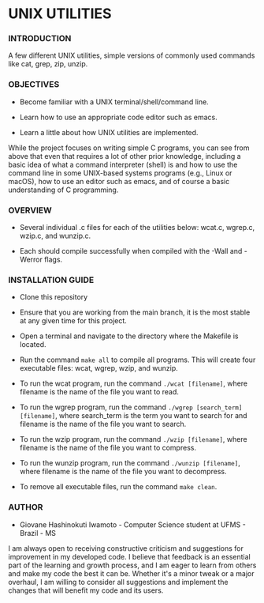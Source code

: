 # UNIX UTILITIES

### **INTRODUCTION**

A few different UNIX utilities, simple versions of commonly used commands like cat, grep, zip, unzip.

### **OBJECTIVES**

- Become familiar with a UNIX terminal/shell/command line.

- Learn how to use an appropriate code editor such as emacs.

- Learn a little about how UNIX utilities are implemented.

While the project focuses on writing simple C programs, you can see from above that even that requires a lot of other prior knowledge, including a basic idea of what a command interpreter (shell) is and how to use the command line in some UNIX-based systems programs (e.g., Linux or macOS), how to use an editor such as emacs, and of course a basic understanding of C programming.

### **OVERVIEW**

- Several individual .c files for each of the utilities below: wcat.c, wgrep.c, wzip.c, and wunzip.c.

- Each should compile successfully when compiled with the -Wall and -Werror flags.

### **INSTALLATION GUIDE**

- Clone this repository

- Ensure that you are working from the main branch, it is the most stable at any given time for this project.

- Open a terminal and navigate to the directory where the Makefile is located.

- Run the command `make all` to compile all programs. This will create four executable files: wcat, wgrep, wzip, and wunzip.

- To run the wcat program, run the command `./wcat [filename]`, where filename is the name of the file you want to read.

- To run the wgrep program, run the command `./wgrep [search_term] [filename]`, where search_term is the term you want to search for and filename is the name of the file you want to search.

- To run the wzip program, run the command `./wzip [filename]`, where filename is the name of the file you want to compress.

- To run the wunzip program, run the command `./wunzip [filename]`, where filename is the name of the file you want to decompress.

- To remove all executable files, run the command `make clean`.

### **AUTHOR**

- Giovane Hashinokuti Iwamoto - Computer Science student at UFMS - Brazil - MS

I am always open to receiving constructive criticism and suggestions for improvement in my developed code. I believe that feedback is an essential part of the learning and growth process, and I am eager to learn from others and make my code the best it can be. Whether it's a minor tweak or a major overhaul, I am willing to consider all suggestions and implement the changes that will benefit my code and its users.
